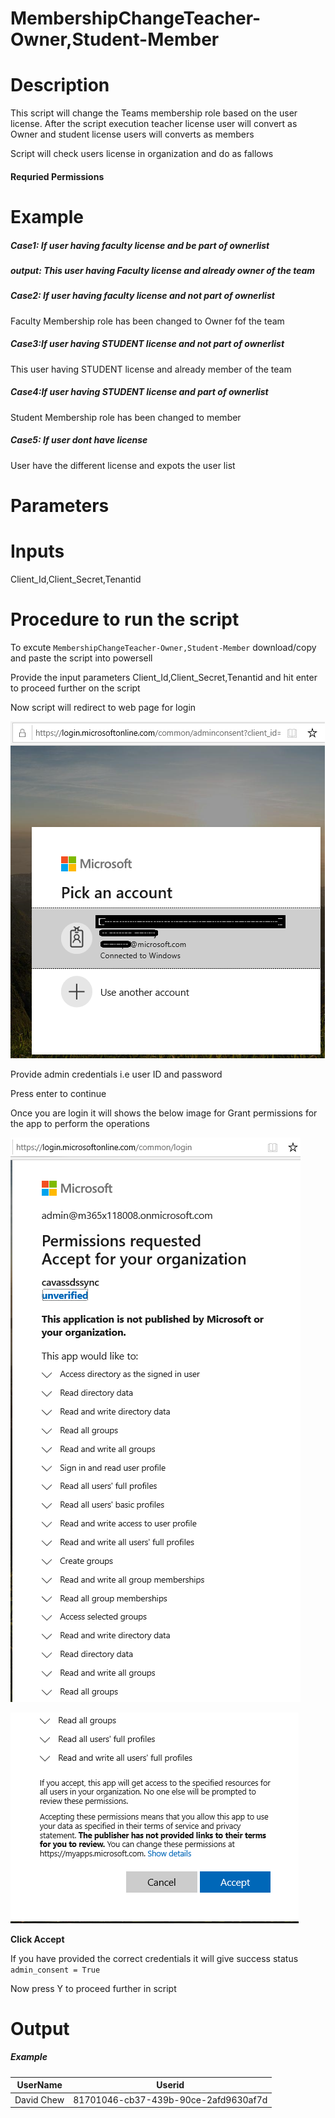 # MembershipChangeTeacher-Owner,Student-Member

# Description

This script will change the Teams membership role based on the user license. After the script execution teacher license user will convert as Owner and student license users will converts as members

Script will check users license in organization and do as fallows

#### Requried Permissions

# Example

##### Case1: If user having faculty license and be part of ownerlist

##### output: This user having Faculty license and already owner of the team
   
##### Case2: If user having faculty license and not part of ownerlist

Faculty Membership role has been changed to Owner fof the team

##### Case3:If user having STUDENT license and not part of ownerlist

This user having STUDENT license and already member of the team

##### Case4:If user having STUDENT license and part of ownerlist

Student Membership role has been changed to member

##### Case5: If user dont have license

User have the different license and expots the user list 

# Parameters

# Inputs

Client_Id,Client_Secret,Tenantid

# Procedure to run the script
 
   To excute `MembershipChangeTeacher-Owner,Student-Member` download/copy and paste the script into powersell
        
   Provide the input parameters Client_Id,Client_Secret,Tenantid and hit enter to proceed further on the script
        
   Now script will redirect to web page for login
        
   ![Signin](https://github.com/Geetha63/MS-Teams-Scripts/blob/master/Images/Siginin.png)
        
   Provide admin credentials i.e user ID and password 
        
   Press enter to continue
   
   Once you are login it will shows the below image for Grant permissions for the app to perform the operations

 ![GrantPermission](https://github.com/Geetha63/MS-Teams-Scripts/blob/master/Images/GrantPermissions.png)
 
 ![GrantPermission](https://github.com/Geetha63/MS-Teams-Scripts/blob/master/Images/GrantPermissions2.png)
 
 **Click Accept**

 If you have provided the correct credentials it will give success status `admin_consent = True`
 
 Now press Y to proceed further in script

# Output

##### Example

|UserName  | Userid  |
|----------|---------|
|David Chew|81701046-cb37-439b-90ce-2afd9630af7d|
